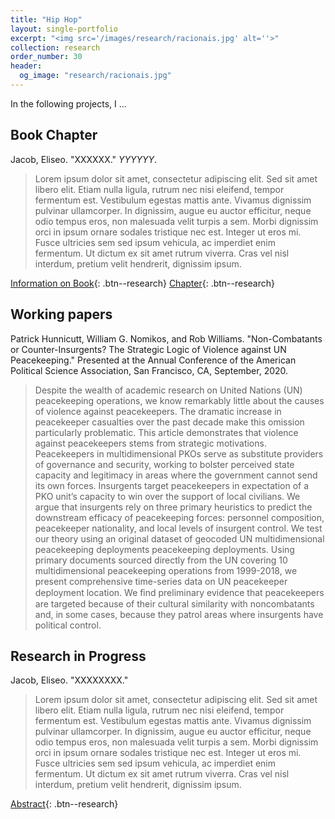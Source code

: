 ```yaml
---
title: "Hip Hop"
layout: single-portfolio
excerpt: "<img src='/images/research/racionais.jpg' alt=''>"
collection: research
order_number: 30
header: 
  og_image: "research/racionais.jpg"
---
```


In the following projects, I ...

## Book Chapter

Jacob, Eliseo. "XXXXXX." *YYYYYY*.

> Lorem ipsum dolor sit amet, consectetur adipiscing elit. Sed sit amet libero elit. Etiam nulla ligula, rutrum nec nisi eleifend, tempor fermentum est. Vestibulum egestas mattis ante. Vivamus dignissim pulvinar ullamcorper. In dignissim, augue eu auctor efficitur, neque odio tempus eros, non malesuada velit turpis a sem. Morbi dignissim orci in ipsum ornare sodales tristique nec est. Integer ut eros mi. Fusce ultricies sem sed ipsum vehicula, ac imperdiet enim fermentum. Ut dictum ex sit amet rutrum viverra. Cras vel nisl interdum, pretium velit hendrerit, dignissim ipsum.

[Information on Book](https://doi.org/){: .btn--research} [Chapter](/files/pdf/research/){: .btn--research}

## Working papers

Patrick Hunnicutt, William G. Nomikos, and Rob Williams. "Non-Combatants or Counter-Insurgents? The Strategic Logic of Violence against UN Peacekeeping." Presented at the Annual Conference of the American Political Science Association, San Francisco, CA, September, 2020.

> Despite the wealth of academic research on United Nations (UN) peacekeeping operations, we know remarkably little about the causes of violence against peacekeepers. The dramatic increase in peacekeeper casualties over the past decade make this omission particularly problematic. This article demonstrates that violence against peacekeepers stems from strategic motivations. Peacekeepers in multidimensional PKOs serve as substitute providers of governance and security, working to bolster perceived state capacity and legitimacy in areas where the government cannot send its own forces. Insurgents target peacekeepers in expectation of a PKO unit’s capacity to win over the support of local civilians. We argue that insurgents rely on three primary heuristics to predict the downstream efficacy of peacekeeping forces: personnel composition, peacekeeper nationality, and local levels of insurgent control. We test our theory using an original dataset of geocoded UN multidimensional peacekeeping deployments peacekeeping deployments. Using primary documents sourced directly from the UN covering 10 multidimensional peacekeeping operations from 1999-2018, we present comprehensive time-series data on UN peacekeeper deployment location. We ﬁnd preliminary evidence that peacekeepers are targeted because of their cultural similarity with noncombatants and, in some cases, because they patrol areas where insurgents have political control.


## Research in Progress

Jacob, Eliseo. "XXXXXXXX."

> Lorem ipsum dolor sit amet, consectetur adipiscing elit. Sed sit amet libero elit. Etiam nulla ligula, rutrum nec nisi eleifend, tempor fermentum est. Vestibulum egestas mattis ante. Vivamus dignissim pulvinar ullamcorper. In dignissim, augue eu auctor efficitur, neque odio tempus eros, non malesuada velit turpis a sem. Morbi dignissim orci in ipsum ornare sodales tristique nec est. Integer ut eros mi. Fusce ultricies sem sed ipsum vehicula, ac imperdiet enim fermentum. Ut dictum ex sit amet rutrum viverra. Cras vel nisl interdum, pretium velit hendrerit, dignissim ipsum.

[Abstract](/files/pdf/research/){: .btn--research}
